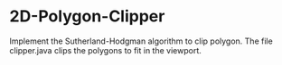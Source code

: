 # 2D-Polygon-Clipper
Implement the Sutherland-Hodgman algorithm to clip polygon.
The file clipper.java clips the polygons to fit in the viewport.
